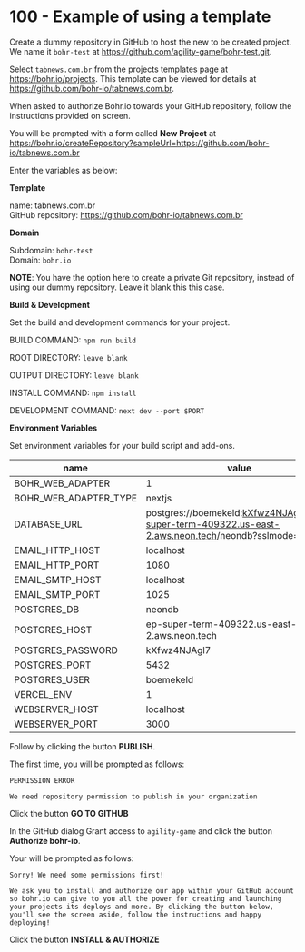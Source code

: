 # 100 - Example of using a template

Create a dummy repository in GitHub to host the new to be created project. We name it ```bohr-test``` at https://github.com/agility-game/bohr-test.git.

Select ```tabnews.com.br``` from the projects templates page at https://bohr.io/projects. This template can be viewed for details at https://github.com/bohr-io/tabnews.com.br.

When asked to authorize Bohr.io towards your GitHub repository, follow the instructions provided on screen.

You will be prompted with a form called **New Project** at https://bohr.io/createRepository?sampleUrl=https://github.com/bohr-io/tabnews.com.br

Enter the variables as below:

**Template**

name: tabnews.com.br<br/>
GitHub repository: https://github.com/bohr-io/tabnews.com.br

**Domain**

Subdomain: ```bohr-test```<br/>
Domain: ```bohr.io```

**NOTE**: You have the option here to create a private Git repository, instead of using our dummy repository. Leave it blank this this case.

**Build & Development**

Set the build and development commands for your project.

BUILD COMMAND: ```npm run build```

ROOT DIRECTORY: ```leave blank```

OUTPUT DIRECTORY: ```leave blank```

INSTALL COMMAND: ```npm install```

DEVELOPMENT COMMAND: ```next dev --port $PORT```

**Environment Variables**

Set environment variables for your build script and add-ons.

| name | value | secret |
| -- | -- | -- |
| BOHR_WEB_ADAPTER | 1 | |
| BOHR_WEB_ADAPTER_TYPE | nextjs ||
| DATABASE_URL | postgres://boemekeld:kXfwz4NJAgl7@ep-super-term-409322.us-east-2.aws.neon.tech/neondb?sslmode=require | |
| EMAIL_HTTP_HOST | localhost | |
| EMAIL_HTTP_PORT | 1080 | |
| EMAIL_SMTP_HOST | localhost | |
| EMAIL_SMTP_PORT | 1025 | |
| POSTGRES_DB | neondb | |
| POSTGRES_HOST | ep-super-term-409322.us-east-2.aws.neon.tech | |
| POSTGRES_PASSWORD | kXfwz4NJAgl7 | X |
| POSTGRES_PORT | 5432 | |
| POSTGRES_USER | boemekeld | |
| VERCEL_ENV | 1 | |
| WEBSERVER_HOST | localhost | |
| WEBSERVER_PORT | 3000 | |

Follow by clicking the button **PUBLISH**.

The first time, you will be prompted as follows:

```
PERMISSION ERROR

We need repository permission to publish in your organization
```

Click the button **GO TO GITHUB**

In the GitHub dialog Grant access to ```agility-game``` and click the button **Authorize bohr-io**.

Your will be prompted as follows:

```
Sorry! We need some permissions first!

We ask you to install and authorize our app within your GitHub account so bohr.io can give to you all the power for creating and launching your projects its deploys and more. By clicking the button below, you'll see the screen aside, follow the instructions and happy deploying!
```

Click the button **INSTALL & AUTHORIZE**



